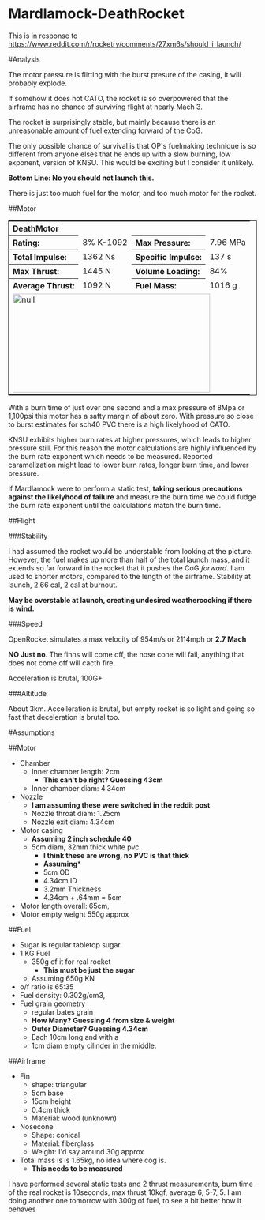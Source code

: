 Mardlamock-DeathRocket
======================

This is in response to https://www.reddit.com/r/rocketry/comments/27xm6s/should_i_launch/

#Analysis

The motor pressure is flirting with the burst presure of the casing, it will probably explode.

If somehow it does not CATO, the rocket is so overpowered that the airframe has no chance of surviving flight at nearly Mach 3.

The rocket is surprisingly stable, but mainly because there is an unreasonable amount of fuel extending forward of the CoG.

The only possible chance of survival is that OP's fuelmaking technique is so different from anyone elses that he ends up with a slow burning, low exponent, version of KNSU. This would be exciting but I consider it unlikely.

**Bottom Line: No you should not launch this.**

There is just too much fuel for the motor, and too much motor for the rocket.


##Motor
<!--Begin motor DeathMotor HTML export from MotorSim-->
<table class='motor' style='text-align: left; border: 1px solid black'><tr><th colspan='6' class='title'>DeathMotor</th></tr><tr class='summary'><th>Rating:</th><td>8% K-1092</td><th>Max Pressure:</th><td>7.96 MPa</td></tr><tr class='summary'><th>Total Impulse:</th><td>1362 Ns</td><th>Specific Impulse:</th><td>137 s</td></tr><tr class='summary'><th>Max Thrust:</th><td>1445 N</td><th>Volume Loading:</th><td>84%</td></tr><tr class='summary'><th>Average Thrust:</th><td>1092 N</td><th>Fuel Mass:</th><td>1016 g</td></tr><tr><td colspan='4' class='thrust'><img src='http://chart.apis.google.com/chart?chxt=x,x,y,y,r,r&chs=400x200&cht=lxy&chco=3072F3&chds=0,1.25,0,1445.11&chxr=0,0,1.25|2,0,1445.11|4,0,324.87&chd=t:0,0,0,0,0,0,0,0,0,0,0.01,0.03,0.06,0.11,0.19,0.31,0.49,0.78,0.91,1.1,1.11,1.24,1.25|0,49.09,93,304.57,332.38,358.44,382.87,405.75,427.21,447.32,710.09,750.56,788.6,848.57,941.31,1078.29,1259.09,1425.55,1445.11,1405.08,724.13,0.39,0.32&chxl=1:|s|3:|N|5:|lbf&chxp=1,50|3,50|5,50' width='400' height='200' alt='null' /></td></tr></table>
<!--End motor DeathMotor-->

With a burn time of just over one second and a max pressure of 8Mpa or 1,100psi this motor has a safty margin of about zero. With pressure so close to burst estimates for sch40 PVC there is a high likelyhood of CATO.

KNSU exhibits higher burn rates at higher pressures, which leads to higher pressure still. For this reason the motor calculations are highly influenced by the burn rate exponent which needs to be measured. Reported caramelization might lead to lower burn rates, longer burn time, and lower pressure.

If Mardlamock were to perform a static test, **taking serious precautions against the likelyhood of failure** and measure the burn time we could fudge the burn rate exponent until the calculations match the burn time.

##Flight

###Stability

I had assumed the rocket would be understable from looking at the picture. However, the fuel makes up more than half of the total launch mass, and it extends so far forward in the rocket that it pushes the CoG *forward*. I am used to shorter motors, compared to the length of the airframe. Stability at launch, 2.66 cal, 2 cal at burnout.

**May be overstable at launch, creating undesired weathercocking if there is wind.**

###Speed

OpenRocket simulates a max velocity of 954m/s or 2114mph or **2.7 Mach**

**NO Just no**. The finns will come off, the nose cone will fail, anything that does not come off will cacth fire.

Acceleration is brutal, 100G+

###Altitude

About 3km. Accelleration is brutal, but empty rocket is so light and going so fast that deceleration is brutal too. 

#Assumptions

##Motor

* Chamber
	* Inner chamber length: 2cm
		* **This can't be right? Guessing 43cm**
	* Inner chamber diam: 4.34cm
* Nozzle
	* **I am assuming these were switched in the reddit post** 
	* Nozzle throat diam: 1.25cm
	* Nozzle exit diam: 4.34cm
* Motor casing
	* **Assuming 2 inch schedule 40** 
	* 5cm diam, 32mm thick white pvc.
		* **I think these are wrong, no PVC is that thick**
		* **Assuming***
		* 5cm OD
		* 4.34cm ID
		* 3.2mm Thickness
		* 4.34cm + .64mm = 5cm 
* Motor length overall: 65cm,
* Motor empty weight 550g approx

##Fuel

* Sugar is regular tabletop sugar
* 1 KG Fuel
	* 350g of it for real rocket
		* **This must be just the sugar** 
	* Assuming 650g KN 
* o/f ratio is 65:35
* Fuel density: 0.302g/cm3,
* Fuel grain geometry
	* regular bates grain
	* **How Many? Guessing 4 from size & weight**
	* **Outer Diameter? Guessing 4.34cm**
	* Each 10cm long and with a 
	* 1cm diam empty cilinder in the middle.

##Airframe

* Fin
	* shape: triangular
	* 5cm base
	* 15cm height
	* 0.4cm thick 
	* Material: wood (unknown)
* Nosecone
	* Shape: conical
	* Material: fiberglass
	* Weight: I'd say around 30g approx
* Total mass is is 1.65kg, no idea where cog is.
	* **This needs to be measured**
	
I have performed several static tests and 2 thrust measurements, burn time of the real rocket is 10seconds, max thrust 10kgf, average 6, 5-7, 5. I am doing another one tomorrow with 300g of fuel, to see a bit better how it behaves
